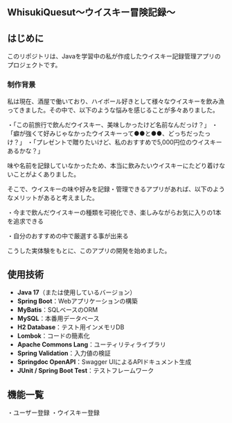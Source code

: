 ## WhisukiQuesut～ウイスキー冒険記録～
## はじめに
このリポジトリは、Javaを学習中の私が作成したウイスキー記録管理アプリのプロジェクトです。
### 制作背景
私は現在、酒屋で働いており、ハイボール好きとして様々なウイスキーを飲み漁ってきました。その中で、以下のような悩みを感じることが多々ありました。

・「この前旅行で飲んだウイスキー、美味しかったけど名前なんだっけ？」
・「癖が強くて好みじゃなかったウイスキーって●●と●●、どっちだったっけ？」
・「プレゼントで贈りたいけど、私のおすすめで5,000円位のウイスキーあるかな？」

味や名前を記録していなかったため、本当に飲みたいウイスキーにたどり着けないことがよくありました。

そこで、ウイスキーの味や好みを記録・管理できるアプリがあれば、以下のようなメリットがあると考えました。

・今まで飲んだウイスキーの種類を可視化でき、楽しみながらお気に入りの1本を追求できる

・自分のおすすめの中で厳選する事が出来る

こうした実体験をもとに、このアプリの開発を始めました。


## 使用技術
- **Java 17**（または使用しているバージョン）
- **Spring Boot**：Webアプリケーションの構築
- **MyBatis**：SQLベースのORM
- **MySQL**：本番用データベース
- **H2 Database**：テスト用インメモリDB
- **Lombok**：コードの簡素化
- **Apache Commons Lang**：ユーティリティライブラリ
- **Spring Validation**：入力値の検証
- **Springdoc OpenAPI**：Swagger UIによるAPIドキュメント生成
- **JUnit / Spring Boot Test**：テストフレームワーク


## 機能一覧
・ユーザー登録
・ウイスキー登録
